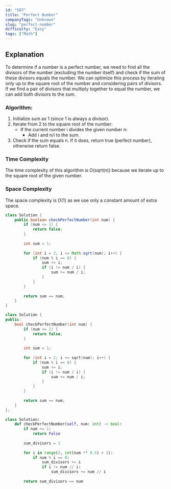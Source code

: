 ```yaml
---
id: "507"
title: "Perfect Number"
companyTags: "Unknown"
slug: "perfect-number"
difficulty: "Easy"
tags: ["Math"]
---
```


## Explanation
To determine if a number is a perfect number, we need to find all the divisors of the number (excluding the number itself) and check if the sum of these divisors equals the number. We can optimize this process by iterating only up to the square root of the number and considering pairs of divisors. If we find a pair of divisors that multiply together to equal the number, we can add both divisors to the sum.

### Algorithm:
1. Initialize sum as 1 (since 1 is always a divisor).
2. Iterate from 2 to the square root of the number:
   - If the current number i divides the given number n:
     - Add i and n/i to the sum.
3. Check if the sum equals n. If it does, return true (perfect number), otherwise return false.

### Time Complexity
The time complexity of this algorithm is O(sqrt(n)) because we iterate up to the square root of the given number.

### Space Complexity
The space complexity is O(1) as we use only a constant amount of extra space.
```java
class Solution {
    public boolean checkPerfectNumber(int num) {
        if (num <= 1) {
            return false;
        }
        
        int sum = 1;
        
        for (int i = 2; i <= Math.sqrt(num); i++) {
            if (num % i == 0) {
                sum += i;
                if (i != num / i) {
                    sum += num / i;
                }
            }
        }
        
        return sum == num;
    }
}
```

```cpp
class Solution {
public:
    bool checkPerfectNumber(int num) {
        if (num <= 1) {
            return false;
        }
        
        int sum = 1;
        
        for (int i = 2; i <= sqrt(num); i++) {
            if (num % i == 0) {
                sum += i;
                if (i != num / i) {
                    sum += num / i;
                }
            }
        }
        
        return sum == num;
    }
};
```

```python
class Solution:
    def checkPerfectNumber(self, num: int) -> bool:
        if num <= 1:
            return False
        
        sum_divisors = 1
        
        for i in range(2, int(num ** 0.5) + 1):
            if num % i == 0:
                sum_divisors += i
                if i != num // i:
                    sum_divisors += num // i
        
        return sum_divisors == num
```
